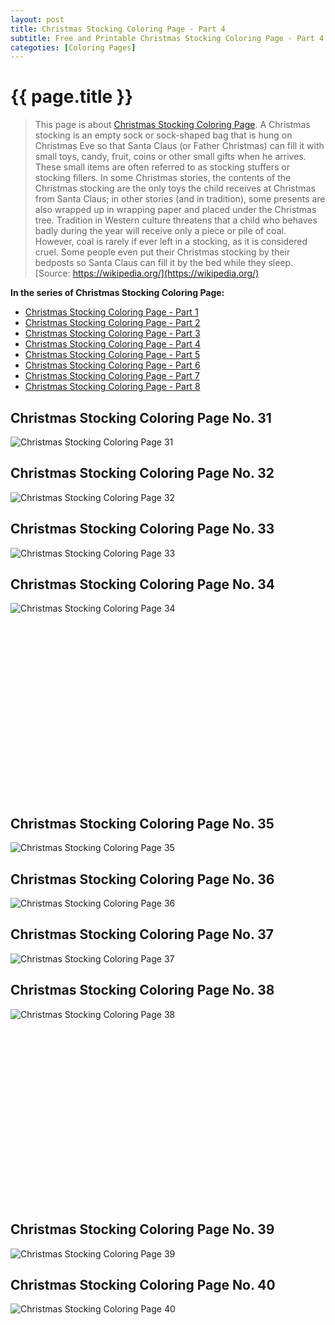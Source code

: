 ```yaml
---
layout: post
title: Christmas Stocking Coloring Page - Part 4
subtitle: Free and Printable Christmas Stocking Coloring Page - Part 4
categoties: [Coloring Pages]
---
```

{{ page.title }}
================
> This page is about [Christmas Stocking Coloring Page](https://freecoloringpages.github.io/). A Christmas stocking is an empty sock or sock-shaped bag that is hung on Christmas Eve so that Santa Claus (or Father Christmas) can fill it with small toys, candy, fruit, coins or other small gifts when he arrives. These small items are often referred to as stocking stuffers or stocking fillers. In some Christmas stories, the contents of the Christmas stocking are the only toys the child receives at Christmas from Santa Claus; in other stories (and in tradition), some presents are also wrapped up in wrapping paper and placed under the Christmas tree. Tradition in Western culture threatens that a child who behaves badly during the year will receive only a piece or pile of coal. However, coal is rarely if ever left in a stocking, as it is considered cruel. Some people even put their Christmas stocking by their bedposts so Santa Claus can fill it by the bed while they sleep. [Source: https://wikipedia.org/](https://wikipedia.org/)

**In the series of Christmas Stocking Coloring Page:**

* [Christmas Stocking Coloring Page - Part 1](https://freecoloringpages.github.io/2017/11/21/Christmas-Stocking-Coloring-Page-part-1.html)
* [Christmas Stocking Coloring Page - Part 2](https://freecoloringpages.github.io/2017/11/21/Christmas-Stocking-Coloring-Page-part-2.html)
* [Christmas Stocking Coloring Page - Part 3](https://freecoloringpages.github.io/2017/11/21/Christmas-Stocking-Coloring-Page-part-3.html)
* [Christmas Stocking Coloring Page - Part 4](https://freecoloringpages.github.io/2017/11/21/Christmas-Stocking-Coloring-Page-part-4.html)
* [Christmas Stocking Coloring Page - Part 5](https://freecoloringpages.github.io/2017/11/21/Christmas-Stocking-Coloring-Page-part-5.html)
* [Christmas Stocking Coloring Page - Part 6](https://freecoloringpages.github.io/2017/11/21/Christmas-Stocking-Coloring-Page-part-6.html)
* [Christmas Stocking Coloring Page - Part 7](https://freecoloringpages.github.io/2017/11/21/Christmas-Stocking-Coloring-Page-part-7.html)
* [Christmas Stocking Coloring Page - Part 8](https://freecoloringpages.github.io/2017/11/21/Christmas-Stocking-Coloring-Page-part-8.html)

## Christmas Stocking Coloring Page No. 31
![Christmas Stocking Coloring Page 31](https://freecoloringpages.github.io/img/Christmas-Stocking-Coloring-Page%20(31).jpg "Christmas Stocking Coloring Page 31")

## Christmas Stocking Coloring Page No. 32
![Christmas Stocking Coloring Page 32](https://freecoloringpages.github.io/img/Christmas-Stocking-Coloring-Page%20(32).jpg "Christmas Stocking Coloring Page 32")

## Christmas Stocking Coloring Page No. 33
![Christmas Stocking Coloring Page 33](https://freecoloringpages.github.io/img/Christmas-Stocking-Coloring-Page%20(33).jpg "Christmas Stocking Coloring Page 33")

## Christmas Stocking Coloring Page No. 34
![Christmas Stocking Coloring Page 34](https://freecoloringpages.github.io/img/Christmas-Stocking-Coloring-Page%20(34).jpg "Christmas Stocking Coloring Page 34")

<script async src="//pagead2.googlesyndication.com/pagead/js/adsbygoogle.js"></script><!-- Texxtonly --><ins class="adsbygoogle" style="display:inline-block;width:336px;height:280px" data-ad-client="ca-pub-6753140515841889" data-ad-slot="3207852233"></ins><script>(adsbygoogle = window.adsbygoogle || []).push({}); </script>

## Christmas Stocking Coloring Page No. 35
![Christmas Stocking Coloring Page 35](https://freecoloringpages.github.io/img/Christmas-Stocking-Coloring-Page%20(35).jpg "Christmas Stocking Coloring Page 35")

## Christmas Stocking Coloring Page No. 36
![Christmas Stocking Coloring Page 36](https://freecoloringpages.github.io/img/Christmas-Stocking-Coloring-Page%20(36).jpg "Christmas Stocking Coloring Page 36")

## Christmas Stocking Coloring Page No. 37
![Christmas Stocking Coloring Page 37](https://freecoloringpages.github.io/img/Christmas-Stocking-Coloring-Page%20(37).jpg "Christmas Stocking Coloring Page 37")

## Christmas Stocking Coloring Page No. 38
![Christmas Stocking Coloring Page 38](https://freecoloringpages.github.io/img/Christmas-Stocking-Coloring-Page%20(38).jpg "Christmas Stocking Coloring Page 38")

<script async src="//pagead2.googlesyndication.com/pagead/js/adsbygoogle.js"></script><!-- Texxtonly --><ins class="adsbygoogle" style="display:inline-block;width:336px;height:280px" data-ad-client="ca-pub-6753140515841889" data-ad-slot="3207852233"></ins><script>(adsbygoogle = window.adsbygoogle || []).push({}); </script>

## Christmas Stocking Coloring Page No. 39
![Christmas Stocking Coloring Page 39](https://freecoloringpages.github.io/img/Christmas-Stocking-Coloring-Page%20(39).jpg "Christmas Stocking Coloring Page 39")

## Christmas Stocking Coloring Page No. 40
![Christmas Stocking Coloring Page 40](https://freecoloringpages.github.io/img/Christmas-Stocking-Coloring-Page%20(40).jpg "Christmas Stocking Coloring Page 40")

